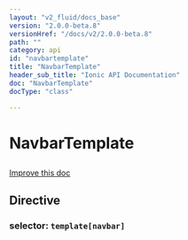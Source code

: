 ```yaml
---
layout: "v2_fluid/docs_base"
version: "2.0.0-beta.8"
versionHref: "/docs/v2/2.0.0-beta.8"
path: ""
category: api
id: "navbartemplate"
title: "NavbarTemplate"
header_sub_title: "Ionic API Documentation"
doc: "NavbarTemplate"
docType: "class"

---
```










<h1 class="api-title">
<a class="anchor" name="navbar-template" href="#navbar-template"></a>

NavbarTemplate






</h1>

<a class="improve-v2-docs" href="http://github.com/driftyco/ionic/edit/2.0//src/components/navbar/navbar.ts#L219">
Improve this doc
</a>








<h2><a class="anchor" name="Directive" href="#Directive"></a>Directive</h2>
<h3>selector: <code>template[navbar]</code></h3>
<!-- @usage tag -->


<!-- @property tags -->



<!-- instance methods on the class -->


<!-- related link --><!-- end content block -->


<!-- end body block -->

